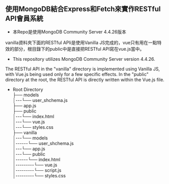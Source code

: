 ## 使用MongoDB結合Express和Fetch來實作RESTful API會員系統
- 本Repo是使用MongoDB Community Server 4.4.26版本

vanilla資料夾下面的RESTful APIi是使用Vanilla JS完成的，vue只有用在一點特效的部分，根目錄下的public中是直接把RESTful API寫在vue.js當中。

- This repository utilizes MongoDB Community Server version 4.4.26.

The RESTful API in the "vanilla" directory is implemented using Vanilla JS, with Vue.js being used only for a few specific effects.
In the "public" directory at the root, the RESTful API is directly written within the Vue.js file.

- Root Directory<br>
  ├── models<br>
  │---└── user_shchema.js<br>
  ├── app.js<br>
  ├── public<br>
  │---└── index.html<br>
  │---└── vue.js<br>
  │---└── styles.css<br>
  ├── vanilla<br>
  │---└── models<br>
  │------└── user_shchema.js<br>
  │---└── app.js<br>
  │---└── public<br>
  │------└── index.html<br>
  │---------└── vue.js<br>
  │---------└── script.js<br>
  │---------└── styles.css<br>
